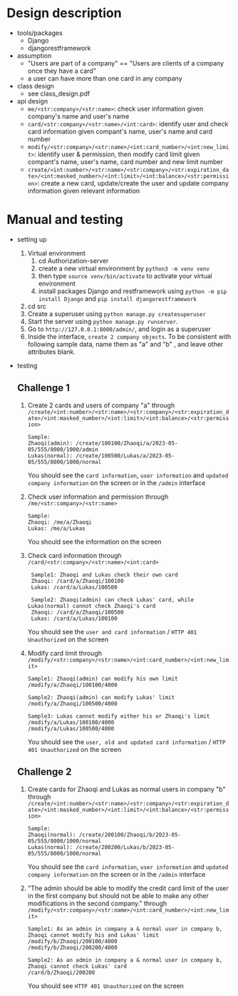 # Design description
- tools/packages
  - Django
  - djangorestframework
- assumption
  - "Users are part of a company" == "Users are clients of a company once they have a card"
  - a user can have more than one card in any company
- class design
  - see class_design.pdf
- api design
  - `me/<str:company>/<str:name>`: check user information given company's name and user's name
  - `card/<str:company>/<str:name>/<int:card>`: identify user and check card information given compant's name, user's name and card number
  - `modify/<str:company>/<str:name>/<int:card_number>/<int:new_limit>`: identify user & permission, then modify card limit given compant's name, user's name, card number and new limit number
  - `create/<int:number>/<str:name>/<str:company>/<str:expiration_date>/<int:masked_number>/<int:limit>/<int:balance>/<str:permission>`: create a new card, update/create the user and update company information given relevant information

# Manual and testing
- setting up
  1. Virtual environment 
     1. cd Authorization-server
     2. create a new virtual environment by `python3 -m venv venv `
     3. then type `source venv/bin/activate` to activate your virtual environment
     4. install packages Django and restframework using `python -m pip install Django` and `pip install djangorestframework`
  2. cd src
  3. Create a superuser using `python manage.py createsuperuser`
  4. Start the server using `python manage.py runserver`.
  5. Go to `http://127.0.0.1:8000/admin/`, and login as a superuser
  6. Inside the interface, `create 2 company objects`. To be consistent with following sample data, name them as "a" and "b" , and leave other attributes blank.

- testing
  ## Challenge 1
  1. Create 2 cards and users of company "a" through `/create/<int:number>/<str:name>/<str:company>/<str:expiration_date>/<int:masked_number>/<int:limit>/<int:balance>/<str:permission>`
     ```
     Sample:
     Zhaoqi(admin): /create/100100/Zhaoqi/a/2023-05-05/555/8000/1000/admin
     Lukas(normal): /create/100500/Lukas/a/2023-05-05/555/8000/1000/normal
     ```
     You should see the `card information`, `user information` and `updated company information` on the screen or in the `/admin` interface
  
  2. Check user information and permission through `/me/<str:company>/<str:name>` 
     ```
     Sample:
     Zhaoqi: /me/a/Zhaoqi
     Lukas: /me/a/Lukas
     ```
     You should see the information on the screen
  
  3. Check card information through `/card/<str:company>/<str:name>/<int:card>`
     ```
      Sample1: Zhaoqi and Lukas check their own card
      Zhaoqi: /card/a/Zhaoqi/100100
      Lukas: /card/a/Lukas/100500

      Sample2: Zhaoqi(admin) can check Lukas' card, while Lukas(normal) cannot check Zhaoqi's card
      Zhaoqi: /card/a/Zhaoqi/100500
      Lukas: /card/a/Lukas/100100
      ```
      You should see the `user and card information` / `HTTP 401 Unauthorized` on the screen

  4. Modify card limit through `/modify/<str:company>/<str:name>/<int:card_number>/<int:new_limit>`
     ```
     Sample1: Zhaoqi(admin) can modify his own limit
     /modify/a/Zhaoqi/100100/4000

     Sample2: Zhaoqi(admin) can modify Lukas' limit
     /modify/a/Zhaoqi/100500/4000

     Sample3: Lukas cannot modify either his or Zhaoqi's limit
     /modify/a/Lukas/100100/4000
     /modify/a/Lukas/100500/4000
     ```
     You should see the `user, old and updated card information` / `HTTP 401 Unauthorized` on the screen
  ## Challenge 2
  1. Create cards for Zhaoqi and Lukas as normal users in company "b" through `/create/<int:number>/<str:name>/<str:company>/<str:expiration_date>/<int:masked_number>/<int:limit>/<int:balance>/<str:permission>`
     ```
     Sample:
     Zhaoqi(normal): /create/200100/Zhaoqi/b/2023-05-05/555/8000/1000/normal
     Lukas(normal): /create/200200/Lukas/b/2023-05-05/555/8000/1000/normal
     ```
     You should see the `card information`, `user information` and `updated company information` on the screen or in the `/admin` interface
  
  2. "The admin should be able to modify the credit card limit of the user in the first company but should not be able to make any other modifications in the second company." through `/modify/<str:company>/<str:name>/<int:card_number>/<int:new_limit>`
     ```
     Sample1: As an admin in company a & normal user in company b, Zhaoqi cannot modify his and Lukas' limit
     /modify/b/Zhaoqi/200100/4000
     /modify/b/Zhaoqi/200200/4000

     Sample2: As an admin in company a & normal user in company b, Zhaoqi cannot check Lukas' card
     /card/b/Zhaoqi/200200
     ```
     You should see `HTTP 401 Unauthorized` on the screen

